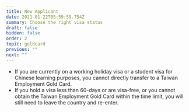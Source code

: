 ```yaml
---
title: New Applicant
date: 2021-01-22T05:59:59.754Z
summary: Choose the right visa status
draft: false
hidden: false
order: 2
topic: goldcard
previous: ""
next: ""
---
```

* If you are currently on a working holiday visa or a student visa for Chinese learning purposes, you cannot directly transfer to a Taiwan Employment Gold Card.
* If you hold a visa less than 60-days or are visa-free, or you cannot obtain the Taiwan Employment Gold Card within the time limit, you will still need to leave the country and re-enter.